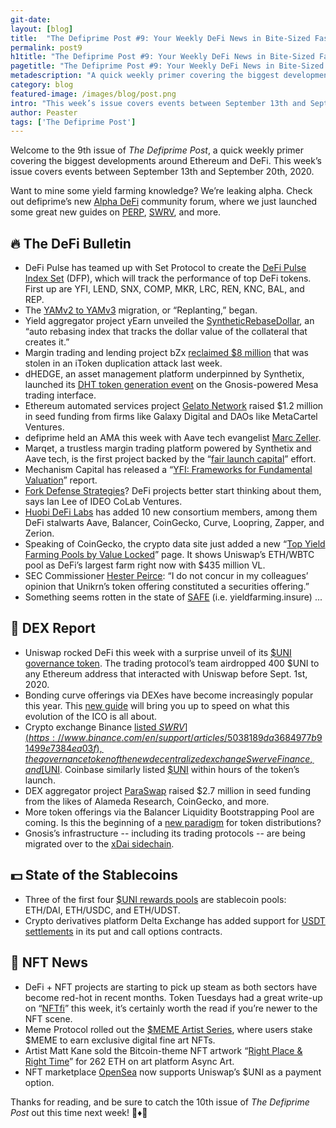 ```yaml
---
git-date:
layout: [blog]
title:  "The Defiprime Post #9: Your Weekly DeFi News in Bite-Sized Fashion"
permalink: post9
h1title: "The Defiprime Post #9: Your Weekly DeFi News in Bite-Sized Fashion"
pagetitle: "The Defiprime Post #9: Your Weekly DeFi News in Bite-Sized Fashion"
metadescription: "A quick weekly primer covering the biggest developments around Ethereum and DeFi. This week’s issue covers events between September 13th and September 20th, 2020"
category: blog
featured-image: /images/blog/post.png
intro: "This week’s issue covers events between September 13th and September 20th, 2020"
author: Peaster
tags: ['The Defiprime Post']
---
```

Welcome to the 9th issue of _The Defiprime Post_, a quick weekly primer covering the biggest developments around Ethereum and DeFi. This week’s issue covers events between September 13th and September 20th, 2020.

Want to mine some yield farming knowledge? We’re leaking alpha. Check out defiprime’s new [Alpha DeFi](https://alpha.defiprime.com/c/yield-farming/6) community forum, where we just launched some great new guides on [PERP](https://alpha.defiprime.com/t/perp-usdc-lp-reward-program/477), [SWRV](https://alpha.defiprime.com/t/yield-farming-with-swerve/339), and more.

## 🔥 The DeFi Bulletin

*   DeFi Pulse has teamed up with Set Protocol to create the [DeFi Pulse Index Set](https://medium.com/set-protocol/introducing-the-defi-pulse-index-on-tokensets-79f87c6b295b) (DFP), which will track the performance of top DeFi tokens. First up are YFI, LEND, SNX, COMP, MKR, LRC, REN, KNC, BAL, and REP.
*   The [YAMv2 to YAMv3](https://medium.com/yam-finance/yam-replanting-migration-and-launch-997b4848b8d8) migration, or “Replanting,” began.
*   Yield aggregator project yEarn unveiled the [SyntheticRebaseDollar](https://medium.com/iearn/introducing-syntheticrebasedollar-a-credit-based-rebase-index-7e6e0ce7c24), an “auto rebasing index that tracks the dollar value of the collateral that creates it.”
*   Margin trading and lending project bZx [reclaimed $8 million](https://www.coindesk.com/bzx-reclaims-8m-hack) that was stolen in an iToken duplication attack last week.
*   dHEDGE, an asset management platform underpinned by Synthetix, launched its [DHT token generation event](https://medium.com/dhedge-org/dht-token-generation-event-e0af6eb6b10) on the Gnosis-powered Mesa trading interface.
*   Ethereum automated services project [Gelato Network](https://www.theblockcrypto.com/linked/77800/gelato-defi-ethereum-seed-funding) raised $1.2 million in seed funding from firms like Galaxy Digital and DAOs like MetaCartel Ventures.
*   defiprime held an AMA this week with Aave tech evangelist [Marc Zeller](https://www.youtube.com/watch?v=PZ_H7W71A08).
*   Marqet, a trustless margin trading platform powered by Synthetix and Aave tech, is the first project backed by the “[fair launch capital](https://medium.com/marqet/marqet-margin-trade-any-synthetic-asset-7755d6bda051)” effort.
*   Mechanism Capital has released a “[YFI: Frameworks for Fundamental Valuation](https://www.mechanism.capital/yfi-frameworks-for-fundamental-valuation/)” report.
*   [Fork Defense Strategies](https://bankless.substack.com/p/fork-defense-strategies-in-defi)? DeFi projects better start thinking about them, says Ian Lee of IDEO CoLab Ventures.
*   [Huobi DeFi Labs](https://cointelegraph.com/news/curve-aave-synthetix-and-7-others-join-global-defi-alliance) has added 10 new consortium members, among them DeFi stalwarts Aave, Balancer, CoinGecko, Curve, Loopring, Zapper, and Zerion.
*   Speaking of CoinGecko, the crypto data site just added a new “[Top Yield Farming Pools by Value Locked](https://www.coingecko.com/en/yield-farming)” page. It shows Uniswap’s ETH/WBTC pool as DeFi’s largest farm right now with $435 million VL.
*   SEC Commissioner [Hester Peirce](https://www.sec.gov/news/public-statement/peirce-statement-settlement-charging-token-issuer): “I do not concur in my colleagues’ opinion that Unikrn’s token offering constituted a securities offering.”
*   Something seems rotten in the state of [SAFE](https://www.twitlonger.com/show/n_1srdbpi) (i.e. yieldfarming.insure) ...


## 💱 DEX Report

*   Uniswap rocked DeFi this week with a surprise unveil of its [$UNI governance token](https://uniswap.org/blog/uni/). The trading protocol’s team airdropped 400 $UNI to any Ethereum address that interacted with Uniswap before Sept. 1st, 2020.
*   Bonding curve offerings via DEXes have become increasingly popular this year. This [new guide](https://www.theblockcrypto.com/linked/77800/gelato-defi-ethereum-seed-funding) will bring you up to speed on what this evolution of the ICO is all about.
*   Crypto exchange Binance [listed $SWRV](https://www.binance.com/en/support/articles/5038189da3684977b91499e7384ea03f), the governance token of the new decentralized exchange Swerve Finance, and [$UNI](https://www.binance.com/en/support/articles/64d3dbe17d114c24b6c0007f48459f5f). Coinbase similarly listed [$UNI](https://blog.coinbase.com/uniswap-uni-is-launching-on-coinbase-pro-ebcbb0b5d097) within hours of the token’s launch.
*   DEX aggregator project [ParaSwap](https://www.coindesk.com/paraswap-defi-dex-aggregator-seed-round) raised $2.7 million in seed funding from the likes of Alameda Research, CoinGecko, and more.
*   More token offerings via the Balancer Liquidity Bootstrapping Pool are coming. Is this the beginning of a [new paradigm](https://medium.com/balancer-protocol/a-new-paradigm-for-token-distribution-c82de13626bb) for token distributions?
*   Gnosis’s infrastructure -- including its trading protocols -- are being migrated over to the [xDai sidechain](https://blog.gnosis.pm/gnosis-protocol-and-xdai-partnership-1de0e48fb14b).


## 💵 State of the Stablecoins

*   Three of the first four [$UNI rewards pools](https://app.uniswap.org/#/uni) are stablecoin pools: ETH/DAI, ETH/USDC, and ETH/UDST.
*   Crypto derivatives platform Delta Exchange has added support for [USDT settlements](https://www.coindesk.com/delta-exchange-options) in its put and call options contracts.


## 💎 NFT News

*   DeFi + NFT projects are starting to pick up steam as both sectors have become red-hot in recent months. Token Tuesdays had a great write-up on “[NFTfi](https://tokentuesdays.substack.com/p/defi-x-nfts-nftfi)” this week, it’s certainly worth the read if you’re newer to the NFT scene.
*   Meme Protocol rolled out the [$MEME Artist Series](https://medium.com/@dontbuymeme/introducing-the-meme-artist-series-first-drop-with-sven-eberwein-2c4b76c2220d), where users stake $MEME to earn exclusive digital fine art NFTs.
*   Artist Matt Kane sold the Bitcoin-theme NFT artwork “[Right Place & Right Time](https://twitter.com/AsyncArt/status/1306821324929527812)” for 262 ETH on art platform Async Art.
*   NFT marketplace [OpenSea](https://twitter.com/opensea/status/1307366891116212225) now supports Uniswap’s $UNI as a payment option.

Thanks for reading, and be sure to catch the 10th issue of _The_ _Defiprime Post_ out this time next week! 👋♦️👋
